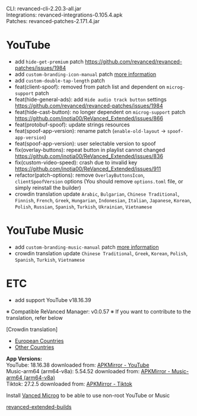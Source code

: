 CLI: revanced-cli-2.20.3-all.jar  
Integrations: revanced-integrations-0.105.4.apk  
Patches: revanced-patches-2.171.4.jar  

YouTube
==
- add `hide-get-premium` patch https://github.com/revanced/revanced-patches/issues/1984
- add `custom-branding-icon-manual` patch [more information](https://github.com/inotia00/revanced-documentation/wiki/Options-Information-about-the-patch#if-you-want-a-custom-icon-only-available-on-cli)
- add `custom-double-tap-length` patch
- feat(client-spoof): removed from patch list and dependent on `microg-support` patch
- feat(hide-general-ads): add `Hide audio track button` settings https://github.com/revanced/revanced-patches/issues/1984
- feat(hide-cast-button): no longer dependent on `microg-support` patch https://github.com/inotia00/ReVanced_Extended/issues/866
- feat(protobuf-spoof): update strings resources
- feat(spoof-app-version): rename patch (`enable-old-layout` → `spoof-app-version`)
- feat(spoof-app-version): user selectable version to spoof
- fix(overlay-buttons): repeat button in playlist cannot changed https://github.com/inotia00/ReVanced_Extended/issues/836
- fix(custom-video-speed): crash due to invalid key https://github.com/inotia00/ReVanced_Extended/issues/911
- refactor(patch-options): remove `OverlayButtonsIcon`, `clientSpoofVersion` options
(You should remove `options.toml` file, or simply reinstall the builder)
- crowdin translation update
`Arabic`, `Bulgarian`, `Chinese Traditional`, `Finnish`, `French`, `Greek`, `Hungarian`, `Indonesian`, `Italian`, `Japanese`, `Korean`, `Polish`, `Russian`, `Spanish`, `Turkish`, `Ukrainian`, `Vietnamese`


YouTube Music
==
- add `custom-branding-music-manual` patch [more information](https://github.com/inotia00/revanced-documentation/wiki/Options-Information-about-the-patch#if-you-want-a-custom-icon-only-available-on-cli)
- crowdin translation update
`Chinese Traditional`, `Greek`, `Korean`, `Polish`, `Spanish`, `Turkish`, `Vietnamese`


ETC
==
- add support YouTube v18.16.39


※ Compatible ReVanced Manager: v0.0.57
※ If you want to contribute to the translation, refer below

[Crowdin translation]
- [European Countries](https://crowdin.com/project/revancedextendedeu)
- [Other Countries](https://crowdin.com/project/revancedextended)
  
**App Versions:**  
YouTube: 18.16.38
downloaded from: [APKMirror - YouTube]()  
Music-arm64 (arm64-v8a): 5.54.52
downloaded from: [APKMirror - Music-arm64 (arm64-v8a)](https://www.apkmirror.com/apk/google-inc/youtube-music/youtube-music-5-54-52-release/youtube-music-5-54-52-android-apk-download/)  
Tiktok: 27.2.5
downloaded from: [APKMirror - Tiktok](https://www.apkmirror.com/apk/tiktok-pte-ltd/tik-tok-including-musical-ly/tik-tok-including-musical-ly-27-2-5-release/tiktok-27-2-5-android-apk-download/)  

Install [Vanced Microg](https://github.com/inotia00/VancedMicroG/releases) to be able to use non-root YouTube or Music  

[revanced-extended-builds](https://github.com/E85Addict/revanced-extended-builds)  
